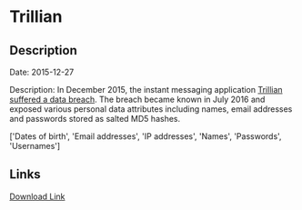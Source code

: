 # Trillian

## Description

Date: 2015-12-27

Description:
In December 2015, the instant messaging application <a href="https://www.trillian.im/help/trillian-blog-and-forums-security-incident/" target="_blank" rel="noopener">Trillian suffered a data breach</a>. The breach became known in July 2016 and exposed various personal data attributes including names, email addresses and passwords stored as salted MD5 hashes.


['Dates of birth', 'Email addresses', 'IP addresses', 'Names', 'Passwords', 'Usernames']

## Links

[Download Link](https://link-to.net/1229997/826.5087914932041/dynamic/?r=dHJpbGxpYW4uaW0=)